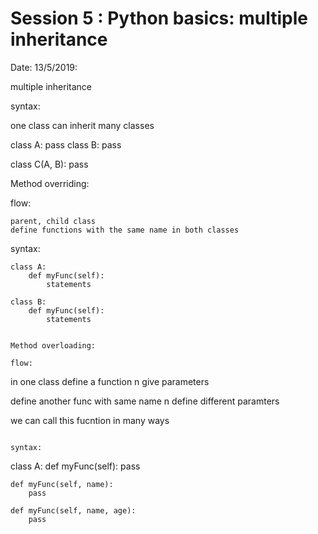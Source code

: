 # Session 5 : Python basics: multiple inheritance

Date: 13/5/2019:

multiple inheritance

syntax:

one class can inherit many classes

class A:
    pass
class B:
    pass

class C(A, B):
    pass


Method overriding:

flow:
```
parent, child class
define functions with the same name in both classes
```

syntax:
```
class A:
    def myFunc(self):
        statements

class B:
    def myFunc(self):
        statements


Method overloading:

flow:
```
in one class
define a function n give parameters

define another func with same name n define different paramters

we can call this fucntion in many ways
```

syntax:
```
class A:
    def myFunc(self):
        pass
    
    def myFunc(self, name):
        pass

    def myFunc(self, name, age):
        pass

```
























